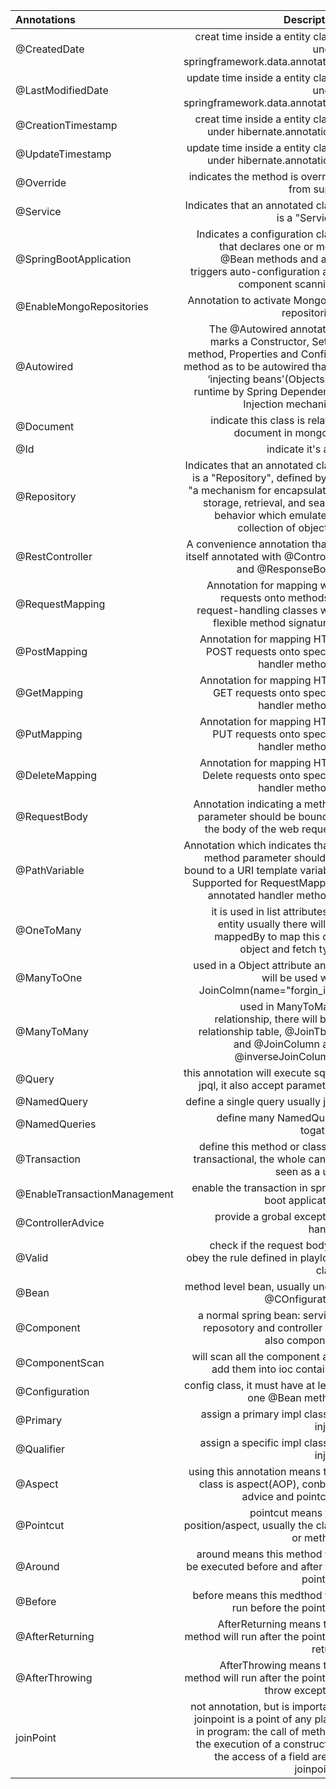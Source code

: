 | Annotations      | Description | 
| :---        |    ----:   |    
| @CreatedDate      | creat time inside a entity class, under springframework.data.annotation | 
| @LastModifiedDate   | update time inside a entity class, under springframework.data.annotation | 
| @CreationTimestamp      | creat time inside a entity class, under hibernate.annotations |
| @UpdateTimestamp      | update time inside a entity class, under hibernate.annotations |
| @Override |  indicates the method is override from super |    
| @Service |  Indicates that an annotated class is a "Service" |  
| @SpringBootApplication | Indicates a configuration class that declares one or more @Bean methods and also triggers auto-configuration and component scanning.  |
| @EnableMongoRepositories | Annotation to activate MongoDB repositories. |
| @Autowired | The @Autowired annotation marks a Constructor, Setter method, Properties and Config() method as to be autowired that is ‘injecting beans'(Objects) at runtime by Spring Dependency Injection mechanism |
| @Document | indicate this class is related document in mongodb |
| @Id | indicate it's a id |
| @Repository | Indicates that an annotated class is a "Repository", defined by as "a mechanism for encapsulating storage, retrieval, and search behavior which emulates a collection of objects". |
| @RestController | A convenience annotation that is itself annotated with @Controller and @ResponseBody. |
| @RequestMapping | Annotation for mapping web requests onto methods in request-handling classes with flexible method signatures. |
| @PostMapping | Annotation for mapping HTTP POST requests onto specific handler methods. |
| @GetMapping | Annotation for mapping HTTP GET requests onto specific handler methods. |
| @PutMapping | Annotation for mapping HTTP PUT requests onto specific handler methods. |
| @DeleteMapping | Annotation for mapping HTTP Delete requests onto specific handler methods. |
| @RequestBody | Annotation indicating a method parameter should be bound to the body of the web request. |
| @PathVariable | Annotation which indicates that a method parameter should be bound to a URI template variable. Supported for RequestMapping annotated handler methods. |
| @OneToMany | it is used in list attributes of entity usually there will be mappedBy to map this one object and fetch type |
| @ManyToOne | used in a Object attribute and it will be used with JoinColmn(name="forgin_id")  |
| @ManyToMany | used in ManyToMany relationship, there will be a relationship table, @JoinTbale and @JoinColumn and @inverseJoinColumns |
| @Query | this annotation will execute sql or jpql, it also accept parameters |
| @NamedQuery | define a single query usually jpql | 
| @NamedQueries | define many NamedQuery togather |
| @Transaction | define this method or class as transactional, the whole can be seen as a unit |
| @EnableTransactionManagement | enable the transaction in spring boot application |
| @ControllerAdvice | provide a grobal exception handle |
| @Valid | check if the request body is obey the rule defined in playload class |
| @Bean | method level bean, usually under @COnfiguration |
| @Component | a normal spring bean: service, reposotory and controller are also component |
| @ComponentScan | will scan all the component and add them into ioc container |
| @Configuration | config class, it must have at least one @Bean method |
| @Primary | assign a primary impl class to inject |
| @Qualifier | assign a specific impl class to inject |
| @Aspect | using this annotation means this class is aspect(AOP), conbind advice and pointcuts |
| @Pointcut | pointcut means the position/aspect, usually the class or method  |
| @Around | around means this method will be executed before and after the pointcut |
| @Before | before means this medthod will run before the pointcut |
| @AfterReturning | AfterReturning means this method will run after the pointcut return |
| @AfterThrowing | AfterThrowing means this method will run after the pointcut throw exception |
| joinPoint | not annotation, but is important, joinpoint is a point of any place in program: the call of method, the execution of a constructor, the access of a field are all joinpoints |












